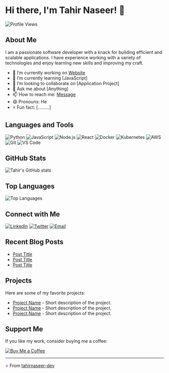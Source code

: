 # Hi there, I'm Tahir Naseer! 👋

![Profile Views](https://komarev.com/ghpvc/?username=tahirnaseer-dev&color=blueviolet)

## About Me

I am a passionate software developer with a knack for building efficient and scalable applications. I have experience working with a variety of technologies and enjoy learning new skills and improving my craft.

- 🔭 I’m currently working on [Website](https://github.com/imtahirnaseer/portfolio)
- 🌱 I’m currently learning [JavaScript]
- 👯 I’m looking to collaborate on [Application Project]
- 💬 Ask me about [Anything]
- 📫 How to reach me: [Message](mailto:tahirtechlab@gmail.com)
- 😄 Pronouns: He
- ⚡ Fun fact: [.........]

## Languages and Tools

![Python](https://img.shields.io/badge/-Python-000?&logo=Python)
![JavaScript](https://img.shields.io/badge/-JavaScript-000?&logo=JavaScript)
![Node.js](https://img.shields.io/badge/-Node.js-000?&logo=node.js)
![React](https://img.shields.io/badge/-React-000?&logo=React)
![Docker](https://img.shields.io/badge/-Docker-000?&logo=Docker)
![Kubernetes](https://img.shields.io/badge/-Kubernetes-000?&logo=Kubernetes)
![AWS](https://img.shields.io/badge/-AWS-000?&logo=Amazon-AWS)
![Git](https://img.shields.io/badge/-Git-000?&logo=git)
![VS Code](https://img.shields.io/badge/-VSCode-000?&logo=visual-studio-code)

## GitHub Stats

![Tahir's GitHub stats](https://github-readme-stats.vercel.app/api?username=tahirnaseer-dev&show_icons=true&theme=radical)

## Top Languages

![Top Languages](https://github-readme-stats.vercel.app/api/top-langs/?username=tahirnaseer-dev&layout=compact&theme=radical)

## Connect with Me

[![LinkedIn](https://img.shields.io/badge/-LinkedIn-000?&logo=LinkedIn&logoColor=0077B5&color=0A66C2)](https://www.linkedin.com/in/yourlinkedinprofile)
[![Twitter](https://img.shields.io/badge/-Twitter-000?&logo=Twitter&logoColor=1DA1F2&color=1DA1F2)](https://twitter.com/yourtwitterhandle)
[![Email](https://img.shields.io/badge/-Email-000?&logo=Gmail&logoColor=D14836&color=D14836)](mailto:your.email@example.com)

## Recent Blog Posts

<!-- BLOG-POST-LIST:START -->
- [Post Title](https://yourblog.com/post-title)
- [Post Title](https://yourblog.com/post-title)
- [Post Title](https://yourblog.com/post-title)
<!-- BLOG-POST-LIST:END -->

## Projects

Here are some of my favorite projects:

- [Project Name](https://github.com/yourusername/projectname) - Short description of the project.
- [Project Name](https://github.com/yourusername/projectname) - Short description of the project.
- [Project Name](https://github.com/yourusername/projectname) - Short description of the project.

## Support Me

If you like my work, consider buying me a coffee:

[![Buy Me a Coffee](https://img.shields.io/badge/-Buy%20Me%20a%20Coffee-000?&logo=buy-me-a-coffee&logoColor=FFDD00&color=FFDD00)](https://www.buymeacoffee.com/yourusername)

---

⭐️ From [tahirnaseer-dev](https://github.com/tahirnaseer-dev)
